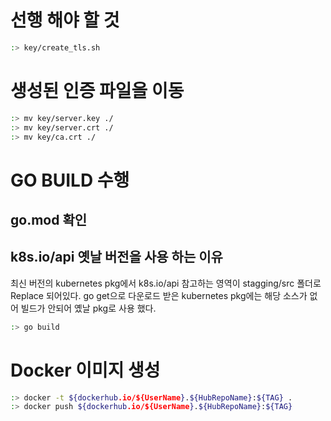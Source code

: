 # 선행 해야 할 것
~~~bash
:> key/create_tls.sh
~~~

# 생성된 인증 파일을 이동 
~~~bash
:> mv key/server.key ./
:> mv key/server.crt ./
:> mv key/ca.crt ./
~~~

# GO BUILD 수행 
## go.mod 확인
## k8s.io/api 옛날 버전을 사용 하는 이유
최신 버전의 kubernetes pkg에서 k8s.io/api 참고하는 영역이 stagging/src 폴더로 Replace 되어있다. 
go get으로 다운로드 받은 kubernetes pkg에는 해당 소스가 없어 빌드가 안되어 옜날 pkg로 사용 했다. 
~~~bash
:> go build
~~~

# Docker 이미지 생성 
~~~bash
:> docker -t ${dockerhub.io/${UserName}.${HubRepoName}:${TAG} .
:> docker push ${dockerhub.io/${UserName}.${HubRepoName}:${TAG} 
~~~
